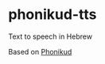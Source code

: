 # phonikud-tts

Text to speech in Hebrew

Based on [Phonikud](https://github.com/thewh1teagle/phonikud)
